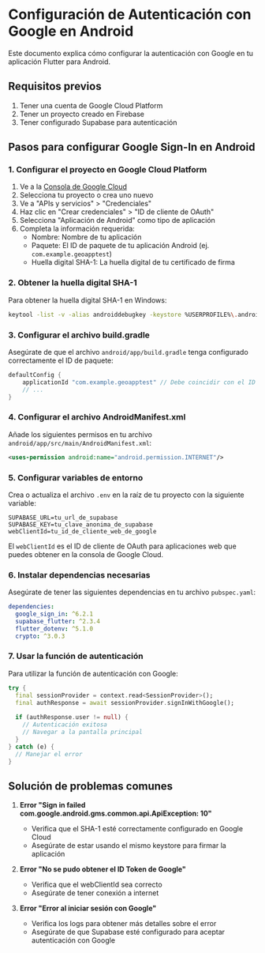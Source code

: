 # Configuración de Autenticación con Google en Android

Este documento explica cómo configurar la autenticación con Google en tu aplicación Flutter para Android.

## Requisitos previos

1. Tener una cuenta de Google Cloud Platform
2. Tener un proyecto creado en Firebase
3. Tener configurado Supabase para autenticación

## Pasos para configurar Google Sign-In en Android

### 1. Configurar el proyecto en Google Cloud Platform

1. Ve a la [Consola de Google Cloud](https://console.cloud.google.com/)
2. Selecciona tu proyecto o crea uno nuevo
3. Ve a "APIs y servicios" > "Credenciales"
4. Haz clic en "Crear credenciales" > "ID de cliente de OAuth"
5. Selecciona "Aplicación de Android" como tipo de aplicación
6. Completa la información requerida:
   - Nombre: Nombre de tu aplicación
   - Paquete: El ID de paquete de tu aplicación Android (ej. `com.example.geoapptest`)
   - Huella digital SHA-1: La huella digital de tu certificado de firma

### 2. Obtener la huella digital SHA-1

Para obtener la huella digital SHA-1 en Windows:

```bash
keytool -list -v -alias androiddebugkey -keystore %USERPROFILE%\.android\debug.keystore -storepass android -keypass android
```

### 3. Configurar el archivo build.gradle

Asegúrate de que el archivo `android/app/build.gradle` tenga configurado correctamente el ID de paquete:

```gradle
defaultConfig {
    applicationId "com.example.geoapptest" // Debe coincidir con el ID registrado en Google Cloud
    // ...
}
```

### 4. Configurar el archivo AndroidManifest.xml

Añade los siguientes permisos en tu archivo `android/app/src/main/AndroidManifest.xml`:

```xml
<uses-permission android:name="android.permission.INTERNET"/>
```

### 5. Configurar variables de entorno

Crea o actualiza el archivo `.env` en la raíz de tu proyecto con la siguiente variable:

```
SUPABASE_URL=tu_url_de_supabase
SUPABASE_KEY=tu_clave_anonima_de_supabase
webClientId=tu_id_de_cliente_web_de_google
```

El `webClientId` es el ID de cliente de OAuth para aplicaciones web que puedes obtener en la consola de Google Cloud.

### 6. Instalar dependencias necesarias

Asegúrate de tener las siguientes dependencias en tu archivo `pubspec.yaml`:

```yaml
dependencies:
  google_sign_in: ^6.2.1
  supabase_flutter: ^2.3.4
  flutter_dotenv: ^5.1.0
  crypto: ^3.0.3
```

### 7. Usar la función de autenticación

Para utilizar la función de autenticación con Google:

```dart
try {
  final sessionProvider = context.read<SessionProvider>();
  final authResponse = await sessionProvider.signInWithGoogle();
  
  if (authResponse.user != null) {
    // Autenticación exitosa
    // Navegar a la pantalla principal
  }
} catch (e) {
  // Manejar el error
}
```

## Solución de problemas comunes

1. **Error "Sign in failed com.google.android.gms.common.api.ApiException: 10"**
   - Verifica que el SHA-1 esté correctamente configurado en Google Cloud
   - Asegúrate de estar usando el mismo keystore para firmar la aplicación

2. **Error "No se pudo obtener el ID Token de Google"**
   - Verifica que el webClientId sea correcto
   - Asegúrate de tener conexión a internet

3. **Error "Error al iniciar sesión con Google"**
   - Verifica los logs para obtener más detalles sobre el error
   - Asegúrate de que Supabase esté configurado para aceptar autenticación con Google 